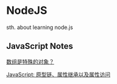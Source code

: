 # NodeJS
sth. about learning node.js

## JavaScript Notes
[数组是特殊的对象？](https://github.com/ttyrion/Node.JS/blob/master/doc/for-in.md)

[JavaScript: 原型链、属性继承以及属性访问](https://github.com/ttyrion/Node.JS/blob/master/doc/prototype-and-props.md)